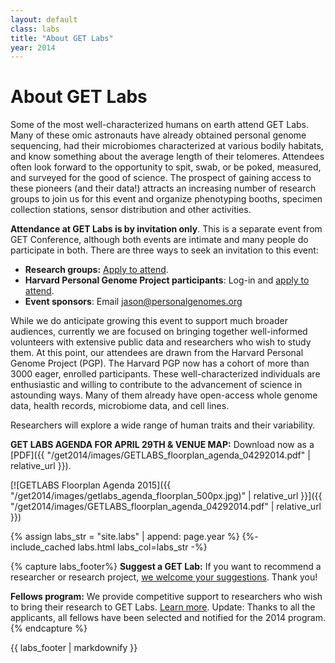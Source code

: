 ```yaml
---
layout: default
class: labs
title: "About GET Labs"
year: 2014
---
```


# About GET Labs

Some of the most well-characterized humans on earth attend GET Labs. Many of these omic astronauts have already obtained personal genome sequencing, had their microbiomes characterized at various bodily habitats, and know something about the average length of their telomeres. Attendees often look forward to the opportunity to spit, swab, or be poked, measured, and surveyed for the good of science. The prospect of gaining access to these pioneers (and their data!) attracts an increasing number of research groups to join us for this event and organize phenotyping booths, specimen collection stations, sensor distribution and other activities.

**Attendance at GET Labs is by invitation only**. This is a separate event from GET Conference, although both events are intimate and many people do participate in both. There are three ways to seek an invitation to this event:

*   **Research groups:** [Apply to attend](https://docs.google.com/forms/d/1Uwqmmp0ARwTmuEmgnwxIWeEE10NUpf3d8py2z8QJYsU/viewform).
*   **Harvard Personal Genome Project participants**: Log-in and [apply to attend](https://my.pgp-hms.org/third_party/18).
*   **Event sponsors**: Email jason@personalgenomes.org

While we do anticipate growing this event to support much broader audiences, currently we are focused on bringing together well-informed volunteers with extensive public data and researchers who wish to study them. At this point, our attendees are drawn from the Harvard Personal Genome Project (PGP). The Harvard PGP now has a cohort of more than 3000 eager, enrolled participants. These well-characterized individuals are enthusiastic and willing to contribute to the advancement of science in astounding ways. Many of them already have open-access whole genome data, health records, microbiome data, and cell lines.

<div class="giant-text"><p class="margin-top-extra">Researchers will explore a wide range of human traits and their variability.</p></div>

**GET LABS AGENDA FOR APRIL 29TH & VENUE MAP:** Download now as a [PDF]({{ "/get2014/images/GETLABS_floorplan_agenda_04292014.pdf" | relative_url }}).

[![GETLABS Floorplan Agenda 2015]({{ "/get2014/images/getlabs_agenda_floorplan_500px.jpg)" | relative_url }}]({{ "/get2014/images/GETLABS_floorplan_agenda_04292014.pdf" | relative_url }})

{% assign labs_str = "site.labs" | append: page.year %}
{%- include_cached labs.html labs_col=labs_str -%}

{% capture labs_footer%}
**Suggest a GET Lab:** If you want to recommend a researcher or research project, [we welcome your suggestions](http://www.getconference.org/get2014/contact.html). Thank you!

**Fellows program:** We provide competitive support to researchers who wish to bring their research to GET Labs. [Learn more](http://www.getconference.org/get2014/fellows.html). Update: Thanks to all the applicants, all fellows have been selected and notified for the 2014 program.
{% endcapture %}

<div class="labs-footer2014">
  {{ labs_footer | markdownify }}
</div>
